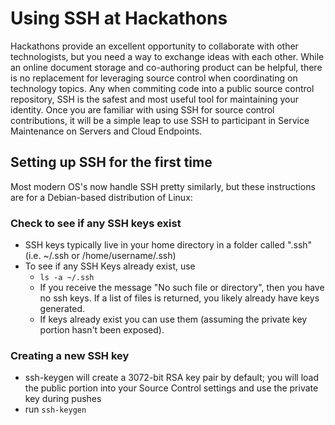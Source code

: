 # Using SSH at Hackathons
Hackathons provide an excellent opportunity to collaborate with other technologists, but you need a way to exchange ideas with each other. While an online document storage and co-authoring product can be helpful, there is no replacement for leveraging source control when coordinating on technology topics. Any when commiting code into a public source control repository, SSH is the safest and most useful tool for maintaining your identity. Once you are familiar with using SSH for source control contributions, it will be a simple leap to use SSH to participant in Service Maintenance on Servers and Cloud Endpoints.

## Setting up SSH for the first time
Most modern OS's now handle SSH pretty similarly, but these instructions are for a Debian-based distribution of Linux:

### Check to see if any SSH keys exist
- SSH keys typically live in your home directory in a folder called ".ssh" (i.e. ~/.ssh or /home/username/.ssh)
- To see if any SSH Keys already exist, use 
  - ```ls -a ~/.ssh```
  - If you receive the message "No such file or directory", then you have no ssh keys. If a list of files is returned, you likely already have keys generated.
  - If keys already exist you can use them (assuming the private key portion hasn't been exposed).

### Creating a new SSH key
- ssh-keygen will create a 3072-bit RSA key pair by default; you will load the public portion into your Source Control settings and use the private key during pushes
- run ```ssh-keygen```
